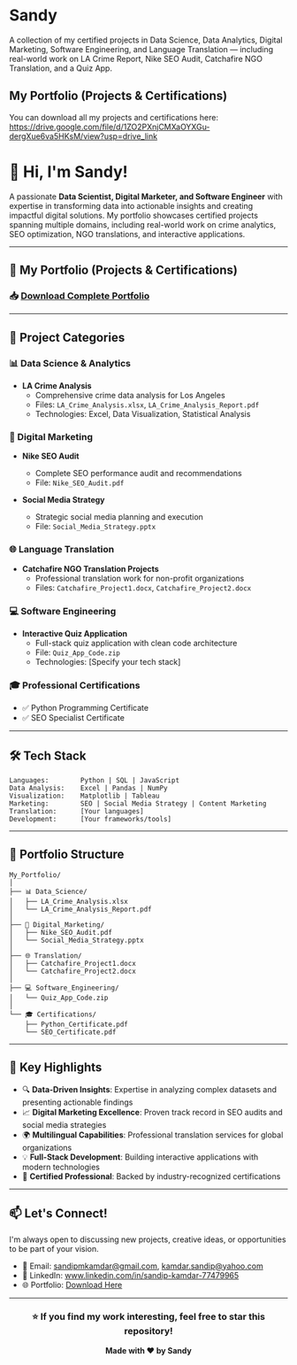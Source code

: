 # Sandy
A collection of my certified projects in Data Science, Data Analytics, Digital Marketing, Software Engineering, and Language Translation — including real-world work on LA Crime Report, Nike SEO Audit, Catchafire NGO Translation, and a Quiz App.
## My Portfolio (Projects & Certifications)

You can download all my projects and certifications here:  
https://drive.google.com/file/d/1ZO2PXnjCMXaOYXGu-dergXue6va5HKsM/view?usp=drive_link

# 👋 Hi, I'm Sandy!

A passionate **Data Scientist, Digital Marketer, and Software Engineer** with expertise in transforming data into actionable insights and creating impactful digital solutions. My portfolio showcases certified projects spanning multiple domains, including real-world work on crime analytics, SEO optimization, NGO translations, and interactive applications.

---

## 💼 My Portfolio (Projects & Certifications)

### 📥 **[Download Complete Portfolio](https://drive.google.com/file/d/1ZO2PXnjCMXaOYXGu-dergXue6va5HKsM/view?usp=drive_link)**

---

## 📂 Project Categories

### 📊 Data Science & Analytics
- **LA Crime Analysis** 
  - Comprehensive crime data analysis for Los Angeles
  - Files: `LA_Crime_Analysis.xlsx`, `LA_Crime_Analysis_Report.pdf`
  - Technologies: Excel, Data Visualization, Statistical Analysis

### 🎯 Digital Marketing
- **Nike SEO Audit**
  - Complete SEO performance audit and recommendations
  - File: `Nike_SEO_Audit.pdf`
  
- **Social Media Strategy**
  - Strategic social media planning and execution
  - File: `Social_Media_Strategy.pptx`

### 🌐 Language Translation
- **Catchafire NGO Translation Projects**
  - Professional translation work for non-profit organizations
  - Files: `Catchafire_Project1.docx`, `Catchafire_Project2.docx`

### 💻 Software Engineering
- **Interactive Quiz Application**
  - Full-stack quiz application with clean code architecture
  - File: `Quiz_App_Code.zip`
  - Technologies: [Specify your tech stack]

### 🎓 Professional Certifications
- ✅ Python Programming Certificate
- ✅ SEO Specialist Certificate

---

## 🛠️ Tech Stack

```
Languages:        Python | SQL | JavaScript
Data Analysis:    Excel | Pandas | NumPy
Visualization:    Matplotlib | Tableau
Marketing:        SEO | Social Media Strategy | Content Marketing
Translation:      [Your languages]
Development:      [Your frameworks/tools]
```

---

## 📁 Portfolio Structure

```
My_Portfolio/
│
├── 📊 Data_Science/
│   ├── LA_Crime_Analysis.xlsx
│   └── LA_Crime_Analysis_Report.pdf
│
├── 🎯 Digital_Marketing/
│   ├── Nike_SEO_Audit.pdf
│   └── Social_Media_Strategy.pptx
│
├── 🌐 Translation/
│   ├── Catchafire_Project1.docx
│   └── Catchafire_Project2.docx
│
├── 💻 Software_Engineering/
│   └── Quiz_App_Code.zip
│
└── 🎓 Certifications/
    ├── Python_Certificate.pdf
    └── SEO_Certificate.pdf
```

---

## 🎯 Key Highlights

- 🔍 **Data-Driven Insights**: Expertise in analyzing complex datasets and presenting actionable findings
- 📈 **Digital Marketing Excellence**: Proven track record in SEO audits and social media strategies
- 🌍 **Multilingual Capabilities**: Professional translation services for global organizations
- 💡 **Full-Stack Development**: Building interactive applications with modern technologies
- 📜 **Certified Professional**: Backed by industry-recognized certifications

---

## 📫 Let's Connect!

I'm always open to discussing new projects, creative ideas, or opportunities to be part of your vision.

- 📧 Email: sandipmkamdar@gmail.com, kamdar.sandip@yahoo.com
- 💼 LinkedIn: www.linkedin.com/in/sandip-kamdar-77479965
- 🌐 Portfolio: [Download Here](https://drive.google.com/file/d/1ZO2PXnjCMXaOYXGu-dergXue6va5HKsM/view?usp=drive_link)

---

<div align="center">

### ⭐ If you find my work interesting, feel free to star this repository!

**Made with ❤️ by Sandy**

</div>
